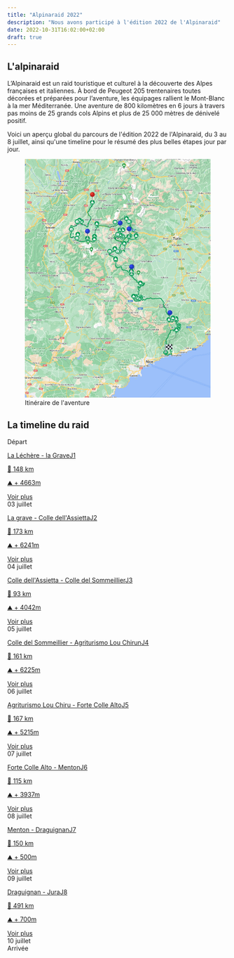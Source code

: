 ```yaml
---
title: "Alpinaraid 2022"
description: "Nous avons participé à l'édition 2022 de l'Alpinaraid"
date: 2022-10-31T16:02:00+02:00
draft: true
---
```


L'alpinaraid
------------

L’Alpinaraid est un raid touristique et culturel à la découverte des Alpes françaises et italiennes. À bord de Peugeot 205 trentenaires toutes décorées et préparées pour l’aventure, les équipages rallient le Mont-Blanc à la mer Méditerranée. Une aventure de 800 kilomètres en 6 jours à travers pas moins de 25 grands cols Alpins et plus de 25 000 mètres de dénivelé positif.

Voici un aperçu global du parcours de l'édition 2022 de l'Alpinaraid, du 3 au 8 juillet, ainsi qu'une timeline pour le résumé des plus belles étapes jour par jour.

<figure>
    <img loading="lazy" class="image-article" src="/images/alpinaraid-trip.jpg" alt="Itinéraire">
    <figcaption class="figure-caption">Itinéraire de l'aventure</figcaption>
</figure>




La timeline du raid
------------

<section id="conference-timeline">
    <div class="timeline-start">Départ</div>
    <div class="conference-center-line"></div>
    <div class="conference-timeline-content">
        <!-- JOUR 1 -->
        <div class="timeline-article">
            <div class="content-left-container">
                <a href="/alpina/day1">
                    <div class="content-left">
                        <p>La Léchère - la Grave<span class="article-number">J1</span></p>
                        <p>📏 148 km</p>
                        <p>⛰️ + 4663m</p>
                    </div>
                </a>
                <span class="timeline-author"><a class="anchor-link" href="/alpina/day1">Voir plus</a></span>
            </div>
            <div class="meta-date">
                <span class="date">03</span>
                <span class="month">juillet</span>
            </div>
        </div>
        <!-- JOUR 2 -->
        <div class="timeline-article">
            <div class="content-right-container">
                <a href="/alpina/day2">
                    <div class="content-right">
                        <p>La grave - Colle dell'Assietta<span class="article-number">J2</span></p>
                        <p>📏 173 km</p>
                        <p>⛰️ + 6241m</p>
                    </div>
                </a>
                <span class="timeline-author"><a class="anchor-link" href="/alpina/day2">Voir plus</a></span>
            </div>
            <div class="meta-date">
                <span class="date">04</span>
                <span class="month">juillet</span>
            </div>
        </div>
        <!-- JOUR 3 -->
        <div class="timeline-article">
            <div class="content-left-container">
                <a href="/alpina/day3">
                    <div class="content-left">
                        <p>Colle dell'Assietta - Colle del Sommeillier<span class="article-number">J3</span></p>
                        <p>📏 93 km</p>
                        <p>⛰️ + 4042m</p>
                    </div>
                </a>
                <span class="timeline-author"><a class="anchor-link" href="/alpina/day3">Voir plus</a></span>
            </div>
            <div class="meta-date">
                <span class="date">05</span>
                <span class="month">juillet</span>
            </div>
        </div>
        <!-- JOUR 4 -->
        <div class="timeline-article">
            <div class="content-right-container">
                <a href="/alpina/day4">
                    <div class="content-right">
                        <p>Colle del Sommeillier - Agriturismo Lou Chirun<span class="article-number">J4</span></p>
                        <p>📏 161 km</p>
                        <p>⛰️ + 6225m</p>
                    </div>
                </a>
                <span class="timeline-author"><a class="anchor-link" href="/alpina/day4">Voir plus</a></span>
            </div>
            <div class="meta-date">
                <span class="date">06</span>
                <span class="month">juillet</span>
            </div>
        </div>
        <!-- JOUR 5 -->
        <div class="timeline-article">
            <div class="content-left-container">
                <a href="/alpina/day5">
                    <div class="content-left">
                        <p>Agriturismo Lou Chiru - Forte Colle Alto<span class="article-number">J5</span></p>
                        <p>📏 167 km</p>
                        <p>⛰️ + 5215m</p>
                    </div>
                </a>
                <span class="timeline-author"><a class="anchor-link" href="/alpina/day5">Voir plus</a></span>
            </div>
            <div class="meta-date">
                <span class="date">07</span>
                <span class="month">juillet</span>
            </div>
        </div>
        <!-- JOUR 6 -->
        <div class="timeline-article">
            <div class="content-right-container">
                <a href="/alpina/day6">
                    <div class="content-right">
                        <p>Forte Colle Alto - Menton<span class="article-number">J6</span></p>
                        <p>📏 115 km</p>
                        <p>⛰️ + 3937m</p>
                    </div>
                </a>
                <span class="timeline-author"><a class="anchor-link" href="/alpina/day6">Voir plus</a></span>
            </div>
            <div class="meta-date">
                <span class="date">08</span>
                <span class="month">juillet</span>
            </div>
        </div>
        <!-- JOUR 7 -->
        <div class="timeline-article">
            <div class="content-left-container">
                <a href="/alpina/day7">
                    <div class="content-left">
                        <p>Menton - Draguignan<span class="article-number">J7</span></p>
                        <p>📏 150 km</p>
                        <p>⛰️ + 500m</p>
                    </div>
                </a>
                <span class="timeline-author"><a class="anchor-link" href="/alpina/day7">Voir plus</a></span>
            </div>
            <div class="meta-date">
                <span class="date">09</span>
                <span class="month">juillet</span>
            </div>
        </div>
        <!-- JOUR 8 -->
        <div class="timeline-article">
            <div class="content-right-container">
                <a href="/alpina/day8">
                    <div class="content-right">
                        <p>Draguignan - Jura<span class="article-number">J8</span></p>
                        <p>📏 491 km</p>
                        <p>⛰️ + 700m</p>
                    </div>
                </a>
                <span class="timeline-author"><a class="anchor-link" href="/alpina/day8">Voir plus</a></span>
            </div>
            <div class="meta-date">
                <span class="date">10</span>
                <span class="month">juillet</span>
            </div>
        </div>
    </div>
    <div class="timeline-end">Arrivée</div>
</section>

